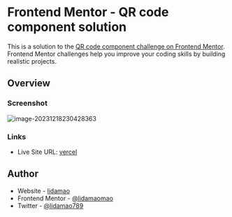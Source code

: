 # Frontend Mentor - QR code component solution

This is a solution to the [QR code component challenge on Frontend Mentor](https://www.frontendmentor.io/challenges/qr-code-component-iux_sIO_H). Frontend Mentor challenges help you improve your coding skills by building realistic projects.

## Overview

### Screenshot

![image-20231218230428363](http://img.lidamao.top/i/2023/12/18/658060217fff8.png)

### Links

- Live Site URL: [vercel](https://qr-code-compoent-lidamao.vercel.app/)

## Author

- Website - [lidamao](https://lidamao.top)
- Frontend Mentor - [@lidamaomao](https://www.frontendmentor.io/profile/lidamaomao)
- Twitter - [@lidamao789](https://www.twitter.com/lidamao789)
